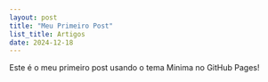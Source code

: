 ```yaml
---
layout: post
title: "Meu Primeiro Post"
list_title: Artigos
date: 2024-12-18
---
```

Este é o meu primeiro post usando o tema Minima no GitHub Pages!
